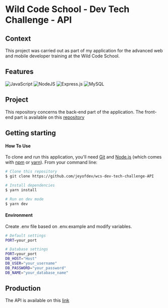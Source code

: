 # Wild Code School - Dev Tech Challenge - API

## Context

This project was carried out as part of my application for the advanced web and mobile developer training at the Wild Code School.

## Features

![JavaScript](https://img.shields.io/badge/javascript-%23323330.svg?style=for-the-badge&logo=javascript&logoColor=%23F7DF1E)
![NodeJS](https://img.shields.io/badge/node.js-6DA55F?style=for-the-badge&logo=node.js&logoColor=white)
![Express.js](https://img.shields.io/badge/express.js-%23404d59.svg?style=for-the-badge&logo=express&logoColor=%2361DAFB)
![MySQL](https://img.shields.io/badge/mysql-%2300f.svg?style=for-the-badge&logo=mysql&logoColor=white)

## Project

This repository concerns the back-end part of the application.
The front-end part is available on this [repository](https://github.com/jeyofdev/wcs-dev-tech-challenge-Client)

## Getting starting

#### How To Use

To clone and run this application, you'll need [Git](https://git-scm.com) and [Node.js](https://nodejs.org/en/download/) (which comes with [npm](http://npmjs.com) or [yarn](https://yarnpkg.com/)). From your command line:

```bash
# Clone this repository
$ git clone https://github.com/jeyofdev/wcs-dev-tech-challenge-API

# Install dependencies
$ yarn install

# Run on dev mode
$ yarn dev
```

#### Environment

Create .env file based on .env.example and modify variables.

```sh
# Default settings
PORT=your_port

# Database settings
PORT=your_port
DB_HOST="Host"
DB_USER="your_username"
DB_PASSWORD="your_password"
DB_NAME="your_database_name"
```

## Production

The API is available on this [link](https://wcs-dev-tech-challenge-api.herokuapp.com/)
